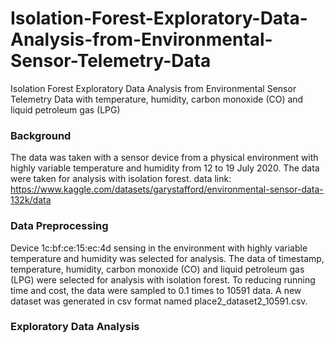 # Isolation-Forest-Exploratory-Data-Analysis-from-Environmental-Sensor-Telemetry-Data
Isolation Forest Exploratory Data Analysis from Environmental Sensor Telemetry Data with temperature, humidity, carbon monoxide (CO) and liquid petroleum gas (LPG)

### Background
The data was taken with a sensor device from a physical environment with highly variable temperature and humidity from 12 to 19 July 2020. The data were taken for analysis with isolation forest.
data link: https://www.kaggle.com/datasets/garystafford/environmental-sensor-data-132k/data 

### Data Preprocessing
Device 1c:bf:ce:15:ec:4d sensing in the environment with highly variable temperature and humidity was selected for analysis. The data of timestamp, temperature, humidity, carbon monoxide (CO) and liquid petroleum gas (LPG) were selected for analysis with isolation forest. To reducing running time and cost, the data were sampled to 0.1 times to 10591 data. A new dataset was generated in csv format named place2_dataset2_10591.csv. 

### Exploratory Data Analysis

